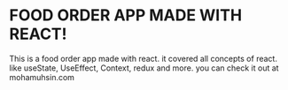 # FOOD ORDER APP MADE WITH REACT!

This is a food order app made with react. it covered all concepts of react. like useState, UseEffect, Context, redux and more.
you can check it out at mohamuhsin.com
